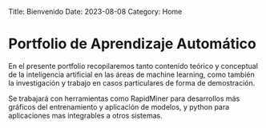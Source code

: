 Title: Bienvenido
Date: 2023-08-08
Category: Home

# Portfolio de Aprendizaje Automático

En el presente portfolio recopilaremos tanto contenido teórico y conceptual de la inteligencia artificial en las áreas de machine learning, como también la investigación y trabajo en casos particulares de forma de demostración.

Se trabajará con herramientas como RapidMiner para desarrollos más gráficos del entrenamiento y aplicación de modelos, y python para aplicaciones mas integrables a otros sistemas.

